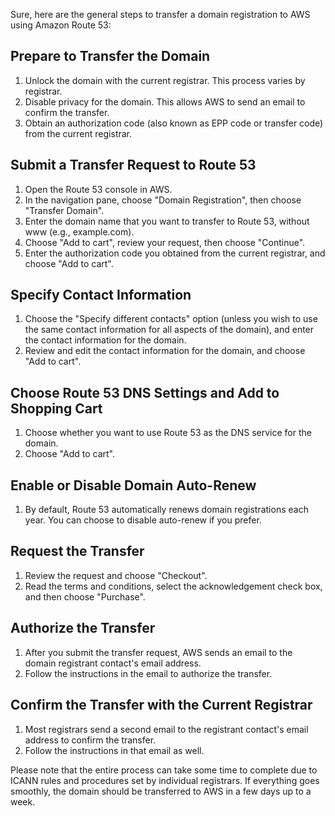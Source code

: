 Sure, here are the general steps to transfer a domain registration to AWS using Amazon Route 53:

## Prepare to Transfer the Domain

1. Unlock the domain with the current registrar. This process varies by registrar.
2. Disable privacy for the domain. This allows AWS to send an email to confirm the transfer.
3. Obtain an authorization code (also known as EPP code or transfer code) from the current registrar.

## Submit a Transfer Request to Route 53

1. Open the Route 53 console in AWS.
2. In the navigation pane, choose "Domain Registration", then choose "Transfer Domain".
3. Enter the domain name that you want to transfer to Route 53, without www (e.g., example.com).
4. Choose "Add to cart", review your request, then choose "Continue".
5. Enter the authorization code you obtained from the current registrar, and choose "Add to cart".

## Specify Contact Information

1. Choose the "Specify different contacts" option (unless you wish to use the same contact information for all aspects of the domain), and enter the contact information for the domain.
2. Review and edit the contact information for the domain, and choose "Add to cart".

## Choose Route 53 DNS Settings and Add to Shopping Cart

1. Choose whether you want to use Route 53 as the DNS service for the domain.
2. Choose "Add to cart".

## Enable or Disable Domain Auto-Renew

1. By default, Route 53 automatically renews domain registrations each year. You can choose to disable auto-renew if you prefer.

## Request the Transfer

1. Review the request and choose "Checkout".
2. Read the terms and conditions, select the acknowledgement check box, and then choose "Purchase".

## Authorize the Transfer

1. After you submit the transfer request, AWS sends an email to the domain registrant contact's email address.
2. Follow the instructions in the email to authorize the transfer.

## Confirm the Transfer with the Current Registrar

1. Most registrars send a second email to the registrant contact's email address to confirm the transfer.
2. Follow the instructions in that email as well.

Please note that the entire process can take some time to complete due to ICANN rules and procedures set by individual registrars. If everything goes smoothly, the domain should be transferred to AWS in a few days up to a week.